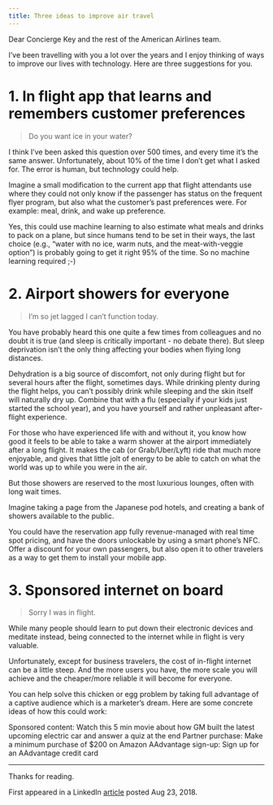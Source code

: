 ```yaml
---
title: Three ideas to improve air travel
---
```


Dear Concierge Key and the rest of the American Airlines team.

I’ve been travelling with you a lot over the years and I enjoy thinking of ways to improve our lives with technology. Here are three suggestions for you.

# 1. In flight app that learns and remembers customer preferences

> Do you want ice in your water?

I think I’ve been asked this question over 500 times, and every time it’s the same answer. Unfortunately, about 10% of the time I don’t get what I asked for. The error is human, but technology could help.

Imagine a small modification to the current app that flight attendants use where they could not only know if the passenger has status on the frequent flyer program, but also what the customer’s past preferences were. For example: meal, drink, and wake up preference.

Yes, this could use machine learning to also estimate what meals and drinks to pack on a plane, but since humans tend to be set in their ways, the last choice (e.g., “water with no ice, warm nuts, and the meat-with-veggie option”) is probably going to get it right 95% of the time. So no machine learning required ;-)


# 2. Airport showers for everyone

> I’m so jet lagged I can’t function today.

You have probably heard this one quite a few times from colleagues and no doubt it is true (and sleep is critically important - no debate there). But sleep deprivation isn’t the only thing affecting your bodies when flying long distances.

Dehydration is a big source of discomfort, not only during flight but for several hours after the flight, sometimes days. While drinking plenty during the flight helps, you can’t possibly drink while sleeping and the skin itself will naturally dry up. Combine that with a flu (especially if your kids just started the school year), and you have yourself and rather unpleasant after-flight experience.

For those who have experienced life with and without it, you know how good it feels to be able to take a warm shower at the airport immediately after a long flight. It makes the cab (or Grab/Uber/Lyft) ride that much more enjoyable, and gives that little jolt of energy to be able to catch on what the world was up to while you were in the air.

But those showers are reserved to the most luxurious lounges, often with long wait times.

Imagine taking a page from the Japanese pod hotels, and creating a bank of showers available to the public.

You could have the reservation app fully revenue-managed with real time spot pricing, and have the doors unlockable by using a smart phone’s NFC. Offer a discount for your own passengers, but also open it to other travelers as a way to get them to install your mobile app.


# 3. Sponsored internet on board

> Sorry I was in flight.

While many people should learn to put down their electronic devices and meditate instead, being connected to the internet while in flight is very valuable.

Unfortunately, except for business travelers, the cost of in-flight internet can be a little steep. And the more users you have, the more scale you will achieve and the cheaper/more reliable it will become for everyone.

You can help solve this chicken or egg problem by taking full advantage of a captive audience which is a marketer’s dream. Here are some concrete ideas of how this could work:

Sponsored content: Watch this 5 min movie about how GM built the latest upcoming electric car and answer a quiz at the end
Partner purchase: Make a minimum purchase of $200 on Amazon
AAdvantage sign-up: Sign up for an AAdvantage credit card

---



Thanks for reading.

First appeared in a LinkedIn [article](https://www.linkedin.com/pulse/three-ideas-improve-air-travel-danny-castonguay/) posted Aug 23, 2018.